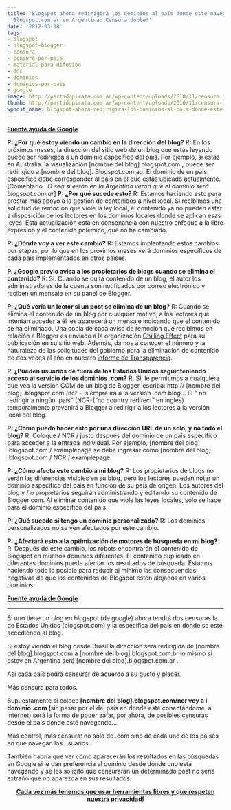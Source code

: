 ```yaml
---
title: 'Blogspot ahora redirigirá los dominios al país donde esté navegando el lector:
  Blogspot.com.ar en Argentina: Censura doble!'
date: '2012-03-18'
tags:
- blogspot
- blogspot-blogger
- censura
- censura-por-pais
- material-para-difusion
- dns
- dominios
- dominios-por-pais
- google
image: http://partidopirata.com.ar/wp-content/uploads/2010/11/censura.jpg
thumb: http://partidopirata.com.ar/wp-content/uploads/2010/11/censura-150x150.jpg
wppost_name: blogspot-ahora-redirigira-los-dominios-al-pais-donde-este-navegando-el-lector-blogspot-com-ar-en-argentina-mas-censura
---
```


<strong><a href="https://support.google.com/blogger/bin/answer.py?hl=en&amp;answer=2402711" target="_blank">Fuente ayuda de Google</a></strong>

<strong>P: ¿Por qué estoy viendo un cambio en la dirección del blog?</strong>
R: En los próximos meses, la dirección del sitio web de un blog que estás leyendo puede ser redirigida a un dominio específico del país. Por ejemplo, si estás en Australia  la visualización [nombre del blog] blogspot.com., puede ser redirigido a [nombre del blog]. Blogspot.com.au. El dominio de un país específico debe corresponder al país en el que estás ubicado actualmente.
[Comentario : <em> O sea si están en la Argentina verán que el dominio será blogspot.com.ar</em>]
<strong>P: ¿Por qué sucede esto?</strong>
R: Estamos haciendo esto para prestar más apoyo a la gestión de contenidos a nivel local. Si recibimos una solicitud de remoción que viole la ley local, el contenido ya no pueden estar a disposición de los lectores en los dominios locales donde se aplican esas leyes. Esta actualización está en consonancia con nuestro enfoque a la libre expresión y el contenido polémico, que no ha cambiado.

<strong>P: ¿Dónde voy a ver este cambio?</strong>
R: Estamos implantando estos cambios por etapas, por lo que en los próximos meses verá dominios específicos de cada país implementados en otros países.

<strong>P. ¿Google previo avisa a los propietarios de blogs cuando se elimina el contenido?</strong>
R: Si. Cuando se quita contenido de un blog, el autor los administradores de la cuenta son notificados por correo electrónico y reciben un mensaje en su panel de Blogger.

<strong>P: ¿Qué vería un lector si un post se elimina de un blog?</strong>
R: Cuando se elimina el contenido de un blog por cualquier motivo, a los lectores que intentan acceder a él les aparecerá un mensaje indicando que el contenido se ha eliminado. Una copia de cada aviso de remoción que recibimos en relación a Blogger es enviado a la organización <a href="https://chillingeffects.org/">Chilling Effect</a> para su publicación en su sitio web. Además, damos a conocer el número y la naturaleza de las solicitudes del gobierno para la eliminación de contenido de dos veces al año en nuestro <a href="https://www.google.com/transparencyreport/">informe de Transparencia</a>.

<strong>P. ¿Pueden usuarios de fuera de los Estados Unidos seguir teniendo acceso al servicio de los dominios .com?</strong>
R. Sí, le permitimos a cualquiera que vea la versión COM de un blog de Blogger, escriba: http:// [nombre del blog] .blogspot.com /ncr -  siempre irá a la versión .com blog... El " no redirigir a ningún  país" (NCR-(“no country redirect” en inglés) temporalmente prevenirá a Blogger a redirigir a los lectores a la versión local del blog.

<strong>P: ¿Cómo puedo hacer esto por una dirección URL de un solo, y no todo el blog?</strong>
R: Coloque / NCR / justo después del dominio de un país específico para acceder a la entrada individual. Por ejemplo, [nombre del blog] .blogspot.com / examplepage se debe ingresar como [nombre del blog] .blogspot.com / NCR / examplepage.

<strong>P: ¿Cómo afecta este cambio a mi blog?</strong>
R: Los propietarios de blogs no verán las diferencias visibles en su blog, pero los lectores pueden notar un dominio específico del país en función de su país de origen. Los autores del blog y / o propietarios seguirán administrando y editando su contenido de Blogger.com. Al eliminar contenido que viole las leyes locales, sólo se hace para el dominio específico del país.

<strong>P: ¿Qué sucede si tengo un dominio personalizado?</strong>
R: Los dominios personalizados no se ven afectados por este cambio.

<strong>P: ¿Afectará esto a la optimización de motores de búsqueda en mi blog?</strong>
R: Después de este cambio, los robots encontrarán el contenido de Blogspot en muchos dominios diferentes. El contenido duplicado en diferentes dominios puede afectar los resultados de búsqueda. Estamos haciendo todo lo posible para reducir al mínimo las consecuencias negativas de que los contenidos de Blogspot estén alojados en varios dominios.

<strong><a href="https://support.google.com/blogger/bin/answer.py?hl=en&amp;answer=2402711" target="_blank">Fuente ayuda de Google</a></strong>

<hr />

Si uno tiene un blog en blogspot (de google) ahora tendrá dos censuras la de Estados Unidos (blogspot.com) y la específica del país en donde se esté accediendo al blog.

Si estoy viendo el blog desde Brasil la dirección será redirigida de [nombre del blog].blogspot.com a [nombre del blog].blogspot.com.br lo mismo si estoy en Argentina será [nombre del blog].blogspot.com.ar .

Así cada país podrá censurar de acuerdo a su gusto y placer.

Más censura para todos.

Supuestamente si coloco<strong> [nombre del blog].blogspot.com/ncr voy a l dominio .com (</strong>sin pasar por el del país en donde esté conectándome  a internet) será la forma de poder zafar, por ahora, de posibles censuras desde el país donde esté navegando...

Más control, más censura! no sólo de .com sino de cada uno de los países en que navegan los usuarios...

También habría que ver cómo aparecerán los resultados en las búsquedas en Google si le dan preferencia al dominio desde donde uno está navegando y se les solicitó que censuraran un determinado post no sería extraño que no aparezca en sus resultados.
<p style="text-align: center;"><strong><a href="http://www.pillateunlinux.com/8-herramientas-para-proteger-tu-privacidad-en-internet/" target="_blank">Cada vez más tenemos que usar herramientas libres y que respeten nuestra privacidad!</a></strong></p>
